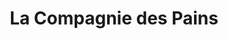 ---
title: "La Compagnie des Pains"
url: /la-grande-motte/la-compagnie-des-pains/
shop: Bäckerei
---